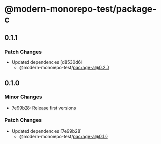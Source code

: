 # @modern-monorepo-test/package-c

## 0.1.1

### Patch Changes

- Updated dependencies [d8530d6]
  - @modern-monorepo-test/package-a@0.2.0

## 0.1.0

### Minor Changes

- 7e99b28: Release first versions

### Patch Changes

- Updated dependencies [7e99b28]
  - @modern-monorepo-test/package-a@0.1.0
